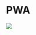 # PWA

![](https://cdn.discordapp.com/attachments/499915585380024332/701465896925003796/Screenshot_20200419-151529.jpg)
